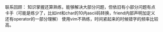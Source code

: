 联系回顾：
    知识掌握还算熟练，能够解决大部分问题，但依旧有小部分问题有点卡手（可能是练少了，比如int和char的10内ascii码转换，friend内部声明加定义
还有operator的一部分理解）
    使用vim不熟练，时间紧起来的时候错字的频率比较高。
